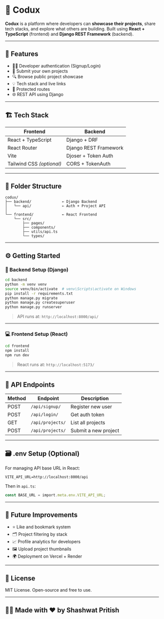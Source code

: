# 🧠 Codux

**Codux** is a platform where developers can **showcase their projects**, share tech stacks, and explore what others are building. Built using **React + TypeScript** (frontend) and **Django REST Framework** (backend).

---

## 🚀 Features

- 🧑‍💻 Developer authentication (Signup/Login)
- 📝 Submit your own projects
- 🔍 Browse public project showcase
- 💡 Tech stack and live links
- 🔐 Protected routes
- 🌐 REST API using Django

---

## 🏗️ Tech Stack

| Frontend           | Backend               |
|--------------------|------------------------|
| React + TypeScript | Django + DRF           |
| React Router       | Django REST Framework  |
| Vite               | Djoser + Token Auth    |
| Tailwind CSS *(optional)* | CORS + TokenAuth     |

---

## 📁 Folder Structure

```
codux/
├── backend/              ← Django Backend
│   └── api/              ← Auth + Project API
│
└── frontend/             ← React Frontend
    └── src/
        ├── pages/
        ├── components/
        ├── utils/api.ts
        └── types/
```

---

## ⚙️ Getting Started

### 🔧 Backend Setup (Django)

```bash
cd backend
python -m venv venv
source venv/bin/activate  # venv\Scripts\activate on Windows
pip install -r requirements.txt
python manage.py migrate
python manage.py createsuperuser
python manage.py runserver
```

> API runs at: `http://localhost:8000/api/`

---

### 💻 Frontend Setup (React)

```bash
cd frontend
npm install
npm run dev
```

> React runs at: `http://localhost:5173/`

---

## 🔐 API Endpoints

| Method | Endpoint            | Description            |
|--------|---------------------|------------------------|
| POST   | `/api/signup/`      | Register new user      |
| POST   | `/api/login/`       | Get auth token         |
| GET    | `/api/projects/`    | List all projects      |
| POST   | `/api/projects/`    | Submit a new project   |

---

## 🗃️ .env Setup (Optional)

For managing API base URL in React:

```
VITE_API_URL=http://localhost:8000/api
```

Then in `api.ts`:

```ts
const BASE_URL = import.meta.env.VITE_API_URL;
```

---

## 🧪 Future Improvements

- ⭐ Like and bookmark system  
- 🗂️ Project filtering by stack
- 📈 Profile analytics for developers
- 🖼️ Upload project thumbnails
- 🌍 Deployment on Vercel + Render

---

## 📄 License

MIT License. Open-source and free to use.

---

## 👨‍💻 Made with ❤️ by Shashwat Pritish
